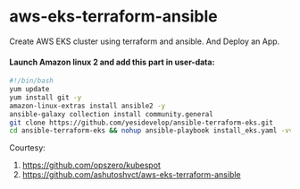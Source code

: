 # aws-eks-terraform-ansible
Create AWS EKS cluster using terraform and ansible. And Deploy an App.

#### Launch Amazon linux 2 and add this part in user-data:

```bash
#!/bin/bash
yum update
yum install git -y
amazon-linux-extras install ansible2 -y
ansible-galaxy collection install community.general
git clone https://github.com/yesidevelop/ansible-terraform-eks.git
cd ansible-terraform-eks && nohup ansible-playbook install_eks.yaml -vv &
```

Courtesy:
1. https://github.com/opszero/kubespot
2. https://github.com/ashutoshvct/aws-eks-terraform-ansible

